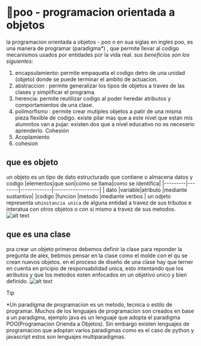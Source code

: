 # 🚌poo - programacion orientada a objetos
la programacion orientada a objetos - poo o en sua siglas en 
ingles poo, es una manera de programar (paradigma*) , que permite 
llevar al codigo mecanismos usados por entidades por la vida real.
*sus beneficios son los siguientes:*
1. encapsulamiento: permite empaqueta el codigo detro de una unidad (objeto) donde se puede terminar el ambito de actuacion.
2. abstraccion : permite generalizar los tipos de objetos a traves de las clases y simplificar el programa.
3. herencia: permite reutilizar codigo al poder heredar atributos y comportamientos de una clase.
4. polimorfismo : permite crear mutiples objetos a patir de una misma pieza flexible de codigo. existe pilar mas que a este nivel que estan mis alumnitos van a pujar. 
existen dos que a nivel educativo no es neceserio aprenderlo. Cohesión
5. Acoplamiento
6. cohesion
## que es objeto
un objeto es un tipo de dato estructurado que contiene o almacena datos  y codigo
|elementos|que son|como se llama|como se identifica|
|---------|--------|-------------|-------------------|
| dato    |variable|atributo     |mediante sustantivo|
|codigo   |funcion |metodo       |mediante verbos    |
un odjeto representa un`instancia unica` de alguna entidad a travez de sus tributos e interatua con otros objetos o con si mismo a travez de sus metodos.
![alt text](https://media.discordapp.net/attachments/1229804394959208529/1265682466891632641/image.png?ex=66a26627&is=66a114a7&hm=28c2431da075a559085d7fdc9442f9b088ca100db060dd28243ba00cd8dbc516&=&format=webp&quality=lossless&width=1129&height=671)
## que es una clase
pra crear un objeto primeros debemos definir la clase para reponder la pregunta de alex, bebmos pensar en la clase como el molde con el qu se crean nuevos objetos.
en el proceso de diseño de una clase hay que terner en cuenta en pricipio de responsabilidad unica, esto intentando que los atributos y que los metodos esten enfocados en un objetivo unico y bien definido.
![alt text](https://media.discordapp.net/attachments/1229804394959208529/1265686049707786340/image.png?ex=66a2697d&is=66a117fd&hm=85d033dcdc400108ba27a1e68cd63a6dfb1513b34a5e65ae3231127627ec34c5&=&format=webp&quality=lossless)
>[!TIP]
> *Un paradigma de programacion es un metodo, tecnica o estilo de programar. Muchos de los lenguajes de programacion son creados en base a un paradigma, ejemplo java es un lenguaje que adopta el paradigma POO(Programacion Orienda a Objetos). Sin embargo existen lenguajes de programacion que adoptan varios paradigmas como es el caso de python y javascript estos son lenguajes multiparadigmas.